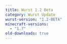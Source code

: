 ```yaml
---
title: Wurst 1.2 Beta
category: Wurst Update
wurst-version: "1.2-BETA"
minecraft-versions:
  - "1.7"
old-downloads: true
---
```

